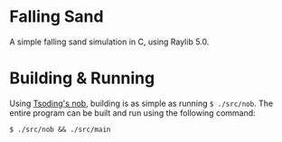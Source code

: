 # Falling Sand

A simple falling sand simulation in C, using Raylib 5.0.

# Building & Running

Using [Tsoding's nob](https://github.com/tsoding/musializer/blob/7cec0d7707cbee5340e27d69b923236ccbda68bb/src/nob.h), building is as simple as running `$ ./src/nob`. The entire program can be built and run using the following command:

```
$ ./src/nob && ./src/main
```
